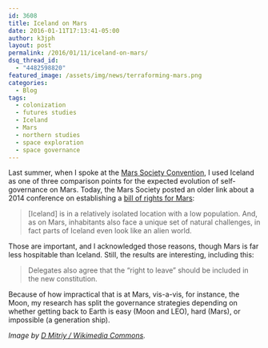 ```yaml
---
id: 3608
title: Iceland on Mars
date: 2016-01-11T17:13:41-05:00
author: k3jph
layout: post
permalink: /2016/01/11/iceland-on-mars/
dsq_thread_id:
  - "4482598820"
featured_image: /assets/img/news/terraforming-mars.png
categories:
  - Blog
tags:
  - colonization
  - futures studies
  - Iceland
  - Mars
  - northern studies
  - space exploration
  - space governance
---
```

Last summer, when I spoke at the [Mars Society Convention](https://jameshoward.us/2015/09/14/planning-for-martian-polity-now-on-youtube), I used Iceland as one of three comparison points for the expected evolution of self-governance on Mars.  Today, the Mars Society posted an older link about a 2014 conference on establishing a [bill of rights for Mars](http://www.bbc.com/future/story/20140709-why-mars-needs-a-bill-of-rights):

>  [Iceland] is in a relatively isolated location with a low population. And, as on Mars, inhabitants also face a unique set of natural challenges, in fact parts of Iceland even look like an alien world.

Those are important, and I acknowledged those reasons, though Mars is far less hospitable than Iceland.  Still, the results are interesting, including this:

> Delegates also agree that the “right to leave” should be included in the new constitution. 

Because of how impractical that is at Mars, vis-a-vis, for instance, the Moon, my research has split the governance strategies depending on whether getting back to Earth is easy (Moon and LEO), hard (Mars), or impossible (a generation ship).

_Image by [D Mitriy / Wikimedia Commons](https://commons.wikimedia.org/wiki/File:Terraforming_of_Mars.jpg)._
